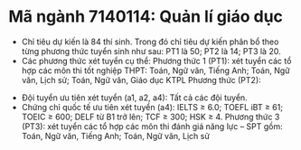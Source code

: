 # Mã ngành 7140114: Quản lí giáo dục
- Chỉ tiêu dự kiến là 84 thí sinh. Trong đó chỉ tiêu dự kiến phân bổ theo từng phương thức tuyển sinh như sau: PT1 là 50; PT2 là 14; PT3 là 20.
- Các phương thức xét tuyển cụ thể:
Phương thức 1 (PT1): xét tuyển các tổ hợp các môn thi tốt nghiệp THPT: Toán, Ngữ văn, Tiếng Anh; Toán, Ngữ văn, Lịch sử; Toán, Ngữ văn, Giáo dục KTPL
Phương thức (PT2): 
+ Đội tuyển ưu tiên xét tuyển (a1, a2, a4): Tất cả các đội tuyển. 
+ Chứng chỉ quốc tế ưu tiên xét tuyển (a4): IELTS ≥ 6.0; TOEFL iBT ≥ 61; TOEIC ≥ 600; DELF từ B1 trở lên; TCF ≥ 300; HSK ≥ 4.
Phương thức 3 (PT3): xét tuyển các tổ hợp các môn thi đánh giá năng lực – SPT gồm: Toán, Ngữ văn, Tiếng Anh; Toán, Ngữ văn, Lịch sử
